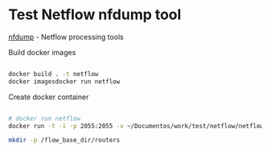 # Test Netflow nfdump tool

[nfdump](https://github.com/phaag/nfdump) - Netflow processing tools


Build docker images
```bash

docker build . -t netflow
docker imagesdocker run netflow
```

Create docker container

```bash

# docker run netflow
docker run -t -i -p 2055:2055 -v ~/Documentos/work/test/netflow/netflow_output:/flow_base_dir/routers netflow /bin/bash
```



```bash
mkdir -p /flow_base_dir/routers

```

